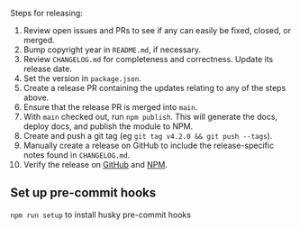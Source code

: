 Steps for releasing:

1. Review open issues and PRs to see if any can easily be fixed, closed, or
   merged.
2. Bump copyright year in `README.md`, if necessary.
3. Review `CHANGELOG.md` for completeness and correctness. Update its
   release date.
4. Set the version in `package.json`.
5. Create a release PR containing the updates relating to any of the steps
   above.
6. Ensure that the release PR is merged into `main`.
7. With `main` checked out, run `npm publish`. This will generate the
   docs, deploy docs, and publish the module to NPM.
8. Create and push a git tag (eg `git tag v4.2.0 && git push --tags`).
8. Manually create a release on GitHub to include the release-specific
   notes found in `CHANGELOG.md`.
9. Verify the release on
   [GitHub](https://github.com/maxmind/minfraud-api-node/releases) and
   [NPM](https://npmjs.com/package/@maxmind/minfraud-api-node).

## Set up pre-commit hooks

`npm run setup` to install husky pre-commit hooks
